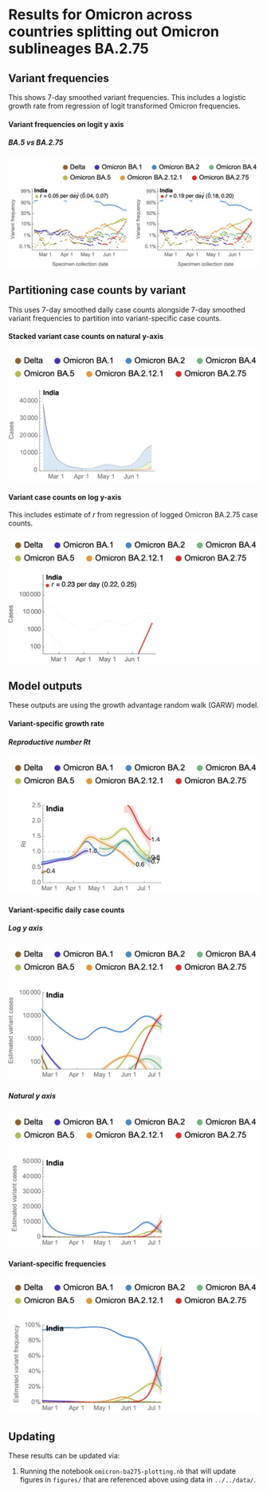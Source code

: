 # Results for Omicron across countries splitting out Omicron sublineages BA.2.75

## Variant frequencies

This shows 7-day smoothed variant frequencies. This includes a logistic growth rate from regression of logit transformed Omicron frequencies.

#### Variant frequencies on logit y axis

##### BA.5 vs BA.2.75

![](figures/omicron-ba275_logistic-growth-transformed-axis-BA5-BA275.png)

## Partitioning case counts by variant

This uses 7-day smoothed daily case counts alongside 7-day smoothed variant frequencies to partition into variant-specific case counts.

#### Stacked variant case counts on natural y-axis

![](figures/omicron-ba275_partitioned-cases.png)

#### Variant case counts on log y-axis

This includes estimate of _r_ from regression of logged Omicron BA.2.75 case counts.

![](figures/omicron-ba275_partitioned-log-cases-BA275.png)

## Model outputs

These outputs are using the growth advantage random walk (GARW) model.

#### Variant-specific growth rate

##### Reproductive number _Rt_

![](figures/omicron-ba275_variant-rt.png)

#### Variant-specific daily case counts

##### Log y axis

![](figures/omicron-ba275_variant-estimated-log-cases.png)

##### Natural y axis

![](figures/omicron-ba275_variant-estimated-cases.png)

#### Variant-specific frequencies

![](figures/omicron-ba275_variant-estimated-frequency.png)

## Updating

These results can be updated via:

1. Running the notebook `omicron-ba275-plotting.nb` that will update figures in `figures/` that are referenced above using data in `../../data/`.
